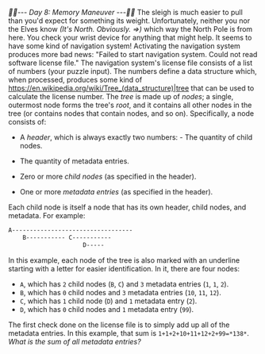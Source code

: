 *:calendar::calendar:--- Day 8: Memory Maneuver ---:calendar::calendar:*
The sleigh is much easier to pull than you'd expect for something its weight. Unfortunately, neither you nor the Elves know _(It's North. Obviously. =>)_ which way the North Pole is from here.
You check your wrist device for anything that might help.  It seems to have some kind of navigation system!  Activating the navigation system produces more bad news: "Failed to start navigation system. Could not read software license file."
The navigation system's license file consists of a list of numbers (your puzzle input).  The numbers define a data structure which, when processed, produces some kind of <https://en.wikipedia.org/wiki/Tree_(data_structure)|tree> that can be used to calculate the license number.
The *tree* is made up of *nodes*; a single, outermost node forms the tree's *root*, and it contains all other nodes in the tree (or contains nodes that contain nodes, and so on).
Specifically, a node consists of:

- A *header*, which is always exactly two numbers:  - The quantity of child nodes.
- The quantity of metadata entries.

- Zero or more *child nodes* (as specified in the header).
- One or more *metadata entries* (as specified in the header).

Each child node is itself a node that has its own header, child nodes, and metadata. For example:
```2 3 0 3 10 11 12 1 1 0 1 99 2 1 1 2
A----------------------------------
    B----------- C-----------
                     D-----
```
In this example, each node of the tree is also marked with an underline starting with a letter for easier identification. In it, there are four nodes:

- `A`, which has `2` child nodes (`B`, `C`) and `3` metadata entries (`1`, `1`, `2`).
- `B`, which has `0` child nodes and `3` metadata entries (`10`, `11`, `12`).
- `C`, which has `1` child node (`D`) and `1` metadata entry (`2`).
- `D`, which has `0` child nodes and `1` metadata entry (`99`).

The first check done on the license file is to simply add up all of the metadata entries.  In this example, that sum is `1+1+2+10+11+12+2+99=*138*`.
*What is the sum of all metadata entries?*
